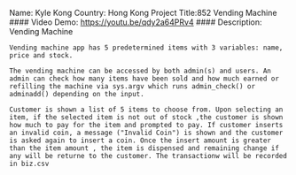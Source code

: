  Name: Kyle Kong
 Country: Hong Kong
 Project Title:852 Vending Machine
    #### Video Demo:  https://youtu.be/qdy2a64PRv4
    #### Description: Vending Machine
    
    Vending machine app has 5 predetermined items with 3 variables: name, price and stock.

    The vending machine can be accessed by both admin(s) and users. An admin can check how many items have been sold and how much earned or refilling the machine via sys.argv which runs admin_check() or  adminadd() depending on the input. 

    Customer is shown a list of 5 items to choose from. Upon selecting an item, if the selected item is not out of stock ,the customer is shown how much to pay for the item and prompted to pay. If customer inserts an invalid coin, a message ("Invalid Coin") is shown and the customer is asked again to insert a coin. Once the insert amount is greater than the item amount , the item is dispensed and remaining change if any will be returne to the customer. The transactionw will be recorded in biz.csv 
